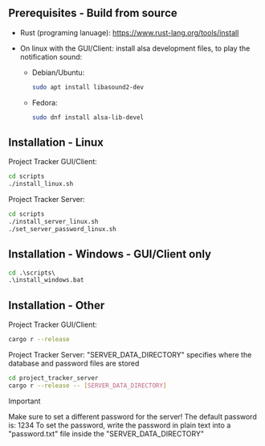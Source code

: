 ## Prerequisites - Build from source
- Rust (programing lanuage): https://www.rust-lang.org/tools/install
- On linux with the GUI/Client: install alsa development files, to play the notification sound:

	- Debian/Ubuntu:
		```bash
		sudo apt install libasound2-dev
		```
	- Fedora:
		```bash
		sudo dnf install alsa-lib-devel
		```


## Installation - Linux
Project Tracker GUI/Client:
```bash
cd scripts
./install_linux.sh
```
Project Tracker Server:
```bash
cd scripts
./install_server_linux.sh
./set_server_password_linux.sh
```

## Installation - Windows - GUI/Client only
```bat
cd .\scripts\
.\install_windows.bat
```

## Installation - Other
Project Tracker GUI/Client:
```bash
cargo r --release
```
Project Tracker Server:
"SERVER_DATA_DIRECTORY" specifies where the database and password files are stored
```bash
cd project_tracker_server
cargo r --release -- [SERVER_DATA_DIRECTORY]
```
> [!IMPORTANT]
> Make sure to set a different password for the server! The default password is: 1234
> To set the password, write the password in plain text into a "password.txt" file inside the "SERVER_DATA_DIRECTORY"